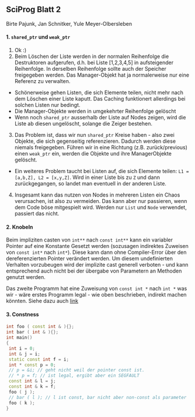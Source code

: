 ## SciProg Blatt 2
Birte Pajunk, Jan Schnitker, Yule Meyer-Olbersleben


#### 1. `shared_ptr` und `weak_ptr`
1. Ok :)
2. Beim Löschen der Liste werden in der normalen Reihenfolge die Destruktoren aufgerufen, d.h. bei Liste [1,2,3,4,5] in aufsteigender Reihenfolge. In derselben Reihenfolge sollte auch der Speicher freigegeben werden. Das Manager-Objekt hat ja normalerweise nur eine Referenz zu verwalten.
  - Schönerweise gehen Listen, die sich Elemente teilen, nicht mehr nach dem Löschen einer Liste kaputt. Das Caching funktionert allerdings bei solchen Listen nur bedingt.
  - Die Manager-Objekte werden in umgekehrter Reihenfolge gelöscht
  - Wenn noch `shared_ptr` ausserhalb der Liste auf Nodes zeigen, wird die Liste ab diesen ungelöscht, solange die Zeiger bestehen.
3. Das Problem ist, dass wir nun `shared_ptr` Kreise haben - also zwei Objekte, die sich gegenseitig referenzieren. Dadurch werden diese niemals freigegeben. Führen wir in eine Richtung (z.B. zurück/previous) einen `weak_ptr` ein, werden die Objekte und ihre ManagerObjekte gelöscht.
  - Ein weiteres Problem taucht bei Listen auf, die sich Elemente teilen:
  `L1 = [a,b,Z], L2 = [x,y,Z]`. Wird in einer Liste bis zu `Z` und dann zurückgegangen, so landet man eventuell in der anderen Liste.
4. Insgesamt kann das nutzen von Nodes in mehreren Listen ein Chaos verursachen, ist also zu vermeiden. Das kann aber nur passieren, wenn dem Code böse mitgespielt wird. Werden nur `List` und `Node` verwendet, passiert das nicht.

#### 2. Knobeln
Beim impliziten casten von `int**` nach `const int**` kann ein variabler Pointer auf eine Konstante Gesetzt werden (sozusagen indirektes Zuweisen von `const int*` nach `int*`). Diese kann dann ohne Compiler-Error über den dereferenzierten Pointer verändert werden.
Um diesem undefinierten Verhalten vorzubeugen wird der implizite cast generell verboten - und kann entsprechend auch nicht bei der übergabe von Parametern an Methoden genutzt werden.

Das zweite Programm hat eine Zuweisung von `const int *` nach `int *` was wir - wäre erstes Programm legal - wie oben beschrieben, indirekt machen könnten.
Siehe dazu auch [link](https://web.archive.org/web/20130227025936/http://www.parashift.com/c++-faq-lite/constptrptr-conversion.html)

#### 3. Constness
 ```C++
 int foo ( const int & ){};
 int bar ( int & ){};
 int main()
 {
  int i = 0;
  int & j = i;
  static const int f = i;
  int * const p = 0;
  // p = &i; // geht nicht weil der pointer const ist.
  // * p = f; // ist legal, ergibt aber ein SEGFAULT
  const int & l = j;
  const int & k = f;
  foo ( j );
  // bar ( l ); // l ist const, bar nicht aber non-const als parameter
  foo ( k );
 }
```
